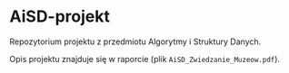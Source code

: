 # AiSD-projekt

Repozytorium projektu z przedmiotu Algorytmy i Struktury Danych.

Opis projektu znajduje się w raporcie (plik `AiSD_Zwiedzanie_Muzeow.pdf`).
